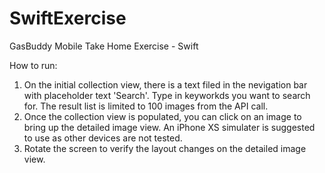 # SwiftExercise
GasBuddy Mobile Take Home Exercise - Swift


How to run:

1. On the initial collection view, there is a text filed in the nevigation bar with placeholder text 'Search'. Type in keyworkds you want to
search for. The result list is limited to 100 images from the API call.
2. Once the collection view is populated, you can click on an image to bring up the detailed image view. An iPhone XS simulater is suggested
to use as other devices are not tested.
3. Rotate the screen to verify the layout changes on the detailed image view.
